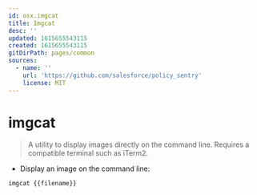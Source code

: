 ```yaml
---
id: osx.imgcat
title: Imgcat
desc: ''
updated: 1615655543115
created: 1615655543115
gitDirPath: pages/common
sources:
  - name: ''
    url: 'https://github.com/salesforce/policy_sentry'
    license: MIT
---
```

# imgcat

> A utility to display images directly on the command line.
> Requires a compatible terminal such as iTerm2.

- Display an image on the command line:

`imgcat {{filename}}`

